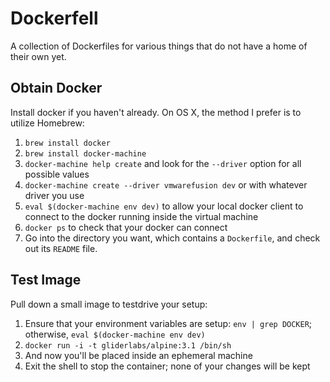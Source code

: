 
# Dockerfell

A collection of Dockerfiles for various things that do not have a home of their
own yet.

## Obtain Docker

Install docker if you haven't already. On OS X, the method I prefer is to
utilize Homebrew:

1. `brew install docker`
2. `brew install docker-machine`
3. `docker-machine help create` and look for the `--driver` option for all
   possible values
4. `docker-machine create --driver vmwarefusion dev` or with whatever driver
   you use
5. `eval $(docker-machine env dev)` to allow your local docker client to
   connect to the docker running inside the virtual machine
6. `docker ps` to check that your docker can connect
7. Go into the directory you want, which contains a `Dockerfile`, and check out
   its `README` file.

## Test Image

Pull down a small image to testdrive your setup:

1. Ensure that your environment variables are setup: `env | grep DOCKER`;
   otherwise, `eval $(docker-machine env dev)`
2. `docker run -i -t gliderlabs/alpine:3.1 /bin/sh`
3. And now you'll be placed inside an ephemeral machine
4. Exit the shell to stop the container; none of your changes will be kept


